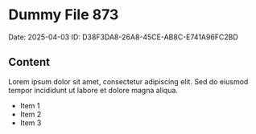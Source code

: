 # Dummy File 873

Date: 2025-04-03
ID: D38F3DA8-26A8-45CE-AB8C-E741A96FC2BD

## Content

Lorem ipsum dolor sit amet, consectetur adipiscing elit.
Sed do eiusmod tempor incididunt ut labore et dolore magna aliqua.

* Item 1
* Item 2
* Item 3

